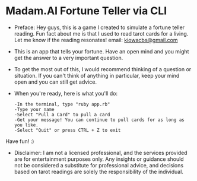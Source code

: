 # Madam.AI Fortune Teller via CLI 

- Preface: Hey guys, this is a game I created to simulate a fortune teller reading. Fun fact about me is that I used to read tarot cards for a living. Let me know if the reading resonates!
      email: kiowacbs@gmail.com

- This is an app that tells your fortune. Have an open mind and you might get the answer to a very important question.
- To get the most out of this, I would recommend thinking of a question or situation. If you can't think of anything in particular, keep your mind open and you can still get advice.
- When you're ready, here is what you'll do:

      -In the terminal, type "ruby app.rb"
      -Type your name
      -Select "Pull a Card" to pull a card 
      -Get your message! You can continue to pull cards for as long as you like.
      -Select "Quit" or press CTRL + Z to exit


Have fun! :) 

- Disclaimer: I am not a licensed professional, and the services provided are for entertainment purposes only. Any insights or guidance should not be considered a substitute for professional advice, and decisions based on tarot readings are solely the responsibility of the individual.
